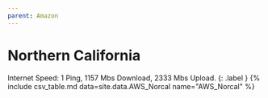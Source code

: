 ```yaml
---
parent: Amazon
---
```

# Northern California

Internet Speed: 1 Ping, 1157 Mbs Download, 2333 Mbs Upload. 
{: .label }
{% include csv_table.md data=site.data.AWS_Norcal name="AWS_Norcal" %}
